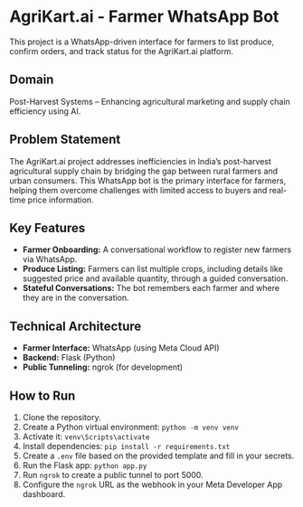 # AgriKart.ai - Farmer WhatsApp Bot

This project is a WhatsApp-driven interface for farmers to list produce, confirm orders, and track status for the AgriKart.ai platform.

## Domain
Post-Harvest Systems – Enhancing agricultural marketing and supply chain efficiency using AI.

## Problem Statement
The AgriKart.ai project addresses inefficiencies in India’s post-harvest agricultural supply chain by bridging the gap between rural farmers and urban consumers. This WhatsApp bot is the primary interface for farmers, helping them overcome challenges with limited access to buyers and real-time price information.

## Key Features
* **Farmer Onboarding:** A conversational workflow to register new farmers via WhatsApp.
* **Produce Listing:** Farmers can list multiple crops, including details like suggested price and available quantity, through a guided conversation.
* **Stateful Conversations:** The bot remembers each farmer and where they are in the conversation.

## Technical Architecture
* **Farmer Interface:** WhatsApp (using Meta Cloud API)
* **Backend:** Flask (Python)
* **Public Tunneling:** ngrok (for development)

## How to Run
1.  Clone the repository.
2.  Create a Python virtual environment: `python -m venv venv`
3.  Activate it: `venv\Scripts\activate`
4.  Install dependencies: `pip install -r requirements.txt`
5.  Create a `.env` file based on the provided template and fill in your secrets.
6.  Run the Flask app: `python app.py`
7.  Run `ngrok` to create a public tunnel to port 5000.
8.  Configure the `ngrok` URL as the webhook in your Meta Developer App dashboard.
